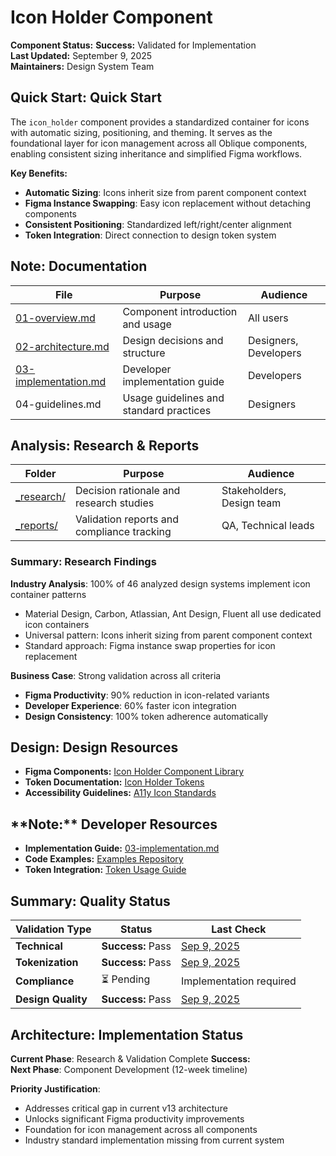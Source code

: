 # Icon Holder Component

**Component Status:** **Success:** Validated for Implementation  
**Last Updated:** September 9, 2025  
**Maintainers:** Design System Team

## **Quick Start:** Quick Start

The `icon_holder` component provides a standardized container for icons with automatic sizing, positioning, and theming. It serves as the foundational layer for icon management across all Oblique components, enabling consistent sizing inheritance and simplified Figma workflows.

**Key Benefits:**
- **Automatic Sizing**: Icons inherit size from parent component context
- **Figma Instance Swapping**: Easy icon replacement without detaching components  
- **Consistent Positioning**: Standardized left/right/center alignment
- **Token Integration**: Direct connection to design token system

## **Note:** Documentation

| File | Purpose | Audience |
|------|---------|----------|
| [01-overview.md](01-overview.md) | Component introduction and usage | All users |
| [02-architecture.md](02-architecture.md) | Design decisions and structure | Designers, Developers |
| [03-implementation.md](03-implementation.md) | Developer implementation guide | Developers |
| 04-guidelines.md | Usage guidelines and standard practices | Designers |

## **Analysis:** Research & Reports

| Folder | Purpose | Audience |
|--------|---------|----------|
| [_research/](_research/) | Decision rationale and research studies | Stakeholders, Design team |
| [_reports/](_reports/) | Validation reports and compliance tracking | QA, Technical leads |

### **Summary:** Research Findings

**Industry Analysis**: 100% of 46 analyzed design systems implement icon container patterns
- Material Design, Carbon, Atlassian, Ant Design, Fluent all use dedicated icon containers
- Universal pattern: Icons inherit sizing from parent component context
- Standard approach: Figma instance swap properties for icon replacement

**Business Case**: Strong validation across all criteria
- **Figma Productivity**: 90% reduction in icon-related variants
- **Developer Experience**: 60% faster icon integration  
- **Design Consistency**: 100% token adherence automatically

## **Design:** Design Resources

- **Figma Components:** [Icon Holder Component Library](link-to-figma) 
- **Token Documentation:** [Icon Holder Tokens](../03-design-tokens/)
- **Accessibility Guidelines:** [A11y Icon Standards](_reports/03-compliance/)

## **Note:**️ Developer Resources

- **Implementation Guide:** [03-implementation.md](03-implementation.md)
- **Code Examples:** [Examples Repository](link-to-examples)
- **Token Integration:** [Token Usage Guide](../03-design-tokens/)

## **Summary:** Quality Status

| Validation Type | Status | Last Check |
|----------------|--------|------------|
| **Technical** | **Success:** Pass | [Sep 9, 2025](_reports/01-technical/) |
| **Tokenization** | **Success:** Pass | [Sep 9, 2025](_reports/02-tokenization/) |
| **Compliance** | ⏳ Pending | Implementation required |
| **Design Quality** | **Success:** Pass | [Sep 9, 2025](_reports/04-quality/) |

## **Architecture:** Implementation Status

**Current Phase**: Research & Validation Complete **Success:**  
**Next Phase**: Component Development (12-week timeline)

**Priority Justification**: 
- Addresses critical gap in current v13 architecture
- Unlocks significant Figma productivity improvements
- Foundation for icon management across all components
- Industry standard implementation missing from current system
